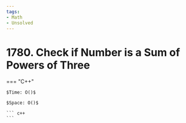 ```yaml
---
tags:
- Math
- Unsolved
---
```



# 1780. Check if Number is a Sum of Powers of Three

=== "C++"

    $Time: O()$

    $Space: O()$

    ``` c++
    ```